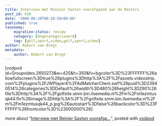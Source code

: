 ```yaml
---
title: Interview met Reinier Saxton voorafgaand aan de Masters
post_id: 638
date: '2009-08-20T09:28:58+00:00'
published: true
taxonomy:
    migration-status: review
    category: [Ongecategoriseerd]
    tag: [golf,sport,video,golf,sport,video]
author: Robert van Bregt
metadata:
    author: Robert van Bregt
---
```

[vodpod id=Groupvideo.2650273&w=425&h=350&fv=bgcolor%3D%23FFFFFF%26allowfullscreen%3Dtrue%26plugins%3Dhttp%3A%2F%2Fassets.videostrip.com%2Fplugins%2FJWPlayer4%2FAdMatcherClient.swf%26puid%3D23940514%26categories%3DDefault%26width%3D480%26height%3D290%26file%3Dhttp%3A%2F%2Fgolfsite.smm.bin.ilsemedia.nl%2Fm%2Fm1ezmtusqk44.flv%26image%3Dhttp%3A%2F%2Fgolfsite.smm.bin.ilsemedia.nl%2Fm%2Fm1ezmtusqk44\_p.jpg%26autostart%3Dfalse%26backcolor%3D%23FFFFFF%26frontcolor%3D%23000000%26]

more about “[Interview met Reinier Saxton voorafga…](http://vodpod.com/watch/1705579-interview-met-reinier-saxton-voorafgaand-aan-de-masters)“, posted with [vodpod](http://vodpod.com?r=wp)